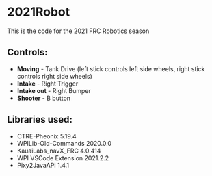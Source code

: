 # 2021Robot

This is the code for the 2021 FRC Robotics season


## Controls:

* **Moving** - Tank Drive (left stick controls left side wheels, right stick controls right side wheels) 
* **Intake** - Right Trigger
* **Intake out** - Right Bumper
* **Shooter** - B button

## Libraries used:

* CTRE-Pheonix 5.19.4
* WPILib-Old-Commands 2020.0.0
* KauaiLabs_navX_FRC 4.0.414
* WPI VSCode Extension 2021.2.2
* Pixy2JavaAPI 1.4.1
